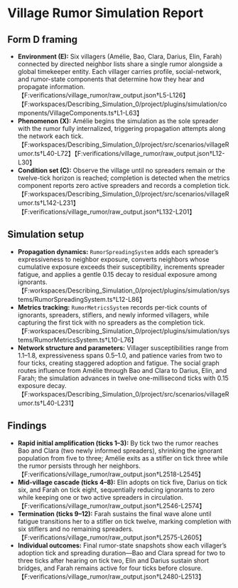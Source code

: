 # Village Rumor Simulation Report

## Form D framing
- **Environment (E):** Six villagers (Amélie, Bao, Clara, Darius, Elin, Farah) connected by directed neighbor lists share a single rumor alongside a global timekeeper entity. Each villager carries profile, social-network, and rumor-state components that determine how they hear and propagate information.【F:verifications/village_rumor/raw_output.json†L5-L126】【F:workspaces/Describing_Simulation_0/project/plugins/simulation/components/VillageComponents.ts†L1-L63】
- **Phenomenon (X):** Amélie begins the simulation as the sole spreader with the rumor fully internalized, triggering propagation attempts along the network each tick.【F:workspaces/Describing_Simulation_0/project/src/scenarios/villageRumor.ts†L40-L72】【F:verifications/village_rumor/raw_output.json†L12-L30】
- **Condition set (C):** Observe the village until no spreaders remain or the twelve-tick horizon is reached; completion is detected when the metrics component reports zero active spreaders and records a completion tick.【F:workspaces/Describing_Simulation_0/project/src/scenarios/villageRumor.ts†L142-L231】【F:verifications/village_rumor/raw_output.json†L132-L201】

## Simulation setup
- **Propagation dynamics:** `RumorSpreadingSystem` adds each spreader’s expressiveness to neighbor exposure, converts neighbors whose cumulative exposure exceeds their susceptibility, increments spreader fatigue, and applies a gentle 0.15 decay to residual exposure among ignorants.【F:workspaces/Describing_Simulation_0/project/plugins/simulation/systems/RumorSpreadingSystem.ts†L12-L86】 
- **Metrics tracking:** `RumorMetricsSystem` records per-tick counts of ignorants, spreaders, stiflers, and newly informed villagers, while capturing the first tick with no spreaders as the completion tick.【F:workspaces/Describing_Simulation_0/project/plugins/simulation/systems/RumorMetricsSystem.ts†L10-L76】
- **Network structure and parameters:** Villager susceptibilities range from 1.1–1.8, expressiveness spans 0.5–1.0, and patience varies from two to four ticks, creating staggered adoption and fatigue. The social graph routes influence from Amélie through Bao and Clara to Darius, Elin, and Farah; the simulation advances in twelve one-millisecond ticks with 0.15 exposure decay.【F:workspaces/Describing_Simulation_0/project/src/scenarios/villageRumor.ts†L40-L231】

## Findings
- **Rapid initial amplification (ticks 1–3):** By tick two the rumor reaches Bao and Clara (two newly informed spreaders), shrinking the ignorant population from five to three; Amélie exits as a stifler on tick three while the rumor persists through her neighbors.【F:verifications/village_rumor/raw_output.json†L2518-L2545】
- **Mid-village cascade (ticks 4–8):** Elin adopts on tick five, Darius on tick six, and Farah on tick eight, sequentially reducing ignorants to zero while keeping one or two active spreaders in circulation.【F:verifications/village_rumor/raw_output.json†L2546-L2574】
- **Termination (ticks 9–12):** Farah sustains the final wave alone until fatigue transitions her to a stifler on tick twelve, marking completion with six stiflers and no remaining spreaders.【F:verifications/village_rumor/raw_output.json†L2575-L2605】
- **Individual outcomes:** Final rumor-state snapshots show each villager’s adoption tick and spreading duration—Bao and Clara spread for two to three ticks after hearing on tick two, Elin and Darius sustain short bridges, and Farah remains active for four ticks before closure.【F:verifications/village_rumor/raw_output.json†L2480-L2513】
